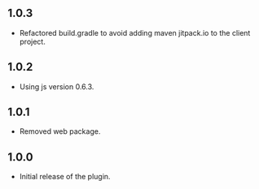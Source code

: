 ## 1.0.3

* Refactored build.gradle to avoid adding maven jitpack.io to the client project.

## 1.0.2

* Using js version 0.6.3.

## 1.0.1

* Removed web package.

## 1.0.0

* Initial release of the plugin.

